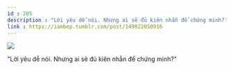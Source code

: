```yaml
---
id : 205
description : "Lời yêu dễ nói. Nhưng ai sẽ đủ kiên nhẫn để chứng minh?"
link : https://iambep.tumblr.com/post/149022050916
---
```


![](https://64.media.tumblr.com/85a980369f460821fd1ffa84cc5fcec9/tumblr_obzs30s5Dp1u3a9rjo1_1280.png)

"Lời yêu dễ nói. Nhưng ai sẽ đủ kiên nhẫn để chứng minh?"